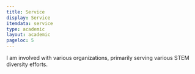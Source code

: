 ```yaml
---
title: Service
display: Service
itemdata: service
type: academic
layout: academic
pageloc: 5
---
```


I am involved with various organizations, primarily serving various STEM diversity efforts.
